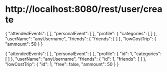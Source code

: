 # http://localhost:8080/rest/user/create
{
	"attendedEvents":
	[
	],
	"personalEvent":
	[
	],
	"profile":
	{
	    "categories":
	    [
	    ]
	},
	"userName": "anyUsername",
	"friends":
	{
	    "friends":
	    [
	    ]
	},
	"lowCostTrip":
	{
	    "ammount": 50
	}
}
 
 
 {
    "attendedEvents":
    [
    ],
    "personalEvent":
    [
    ],
    "profile":
    {
        "id": 1,
        "categories":
        [
        ]
    },
    "userName": "anyUsername",
    "friends":
    {
        "id": 1,
        "friends":
        [
        ]
    },
    "lowCostTrip":
    {
        "id": 1,
        "free": false,
        "ammount": 50
    }
}